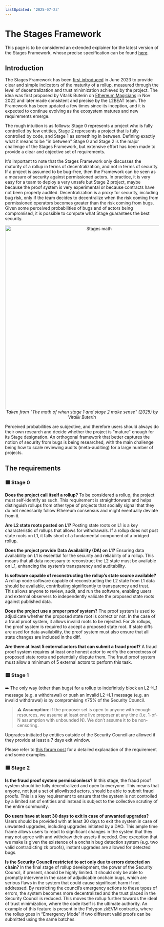 ```yaml
---
lastUpdated: '2025-07-23'
---
```


# The Stages Framework

This page is to be considered an extended explainer for the latest version of the Stages Framework, whose precise specification can be found [here](https://forum.l2beat.com/t/the-stages-framework/291).

## Introduction

The Stages Framework has been [first introduced](https://ethereum-magicians.org/t/proposed-milestones-for-rollups-taking-off-training-wheels/11571) in June 2023 to provide clear and simple indicators of the maturity of a rollup, measured through the level of decentralization and trust minimization achieved by the project. The idea was first proposed by Vitalik Buterin on [Ethereum Magicians](https://ethereum-magicians.org/t/proposed-milestones-for-rollups-taking-off-training-wheels/11571) in Nov 2022 and later made consistent and precise by the L2BEAT team. The Framework has been updated a few times since its inception, and it is expected to continue evolving as the ecosystem matures and new requirements emerge.

The rough intuition is as follows: Stage 0 represents a project who is fully controlled by few entities, Stage 2 represents a project that is fully controlled by code, and Stage 1 as something in between. Defining exactly what it means to be "in between" Stage 0 and Stage 2 is the major challenge of the Stages Framework, but extensive effort has been made to provide a clear and objective set of requirements.

It's important to note that the Stages Framework only discusses the maturity of a rollup in terms of decentralization, and not in terms of security. If a project is assumed to be bug-free, then the Framework can be seen as a measure of security against permissioned actors. In practice, it is very easy for a team to deploy a very unsafe but Stage 2 project, maybe because the proof system is very experimental or because contracts have not been properly audited. Decentralization is a proxy for security, including bug risk, only if the team decides to decentralize when the risk coming from permissioned operators becomes greater than the risk coming from bugs. Given some perceived probabilities of bugs and of actors being compromised, it is possible to compute what Stage guarantees the best security. 

<p align="center">
  <img src="/images/stages/optimal_stage.jpeg" alt="Stages math" width="600">
  <em>Taken from "The math of when stage 1 and stage 2 make sense" (2025) by Vitalik Buterin</em>
</p>

Perceived probabilities are subjective, and therefore users should always do their own research and decide whether the project is "mature" enough for its Stage designation. An orthogonal framework that better captures the notion of security from bugs is being researched, with the main challenge being how to scale reviewing audits (meta-auditing) for a large number of projects.


## The requirements

### 🟥 Stage 0

**Does the project call itself a rollup?**
To be considered a rollup, the project must self-identify as such. This requirement is straightforward and helps distinguish rollups from other type of projects that socially signal that they do not necessarily follow Ethereum consensus and might eventually deviate from it.

**Are L2 state roots posted on L1?**
Posting state roots on L1 is a key characteristic of rollups that allows for withdrawals. If a rollup does not post state roots on L1, it falls short of a fundamental component of a bridged rollup.

**Does the project provide** **Data Availability (DA) on L1?**
Ensuring data availability on L1 is essential for the security and reliability of a rollup. This means that all data necessary to reconstruct the L2 state must be available on L1, enhancing the system’s transparency and auditability.

**Is software capable of reconstructing the rollup’s state source available?**
A rollup node software capable of reconstructing the L2 state from L1 data should be available, contributing significantly to transparency and trust. This allows anyone to review, audit, and run the software, enabling users and external observers to independently validate the proposed state roots against published data.

**Does the project use a proper proof system?**
The proof system is used to adjudicate whether the proposed state root is correct or not. In the case of a fraud proof system, it allows invalid roots to be rejected. For zk rollups, the proof system is required to accept a proposed state root. If state diffs are used for data availability, the proof system must also ensure that all state changes are included in the diff.

**Are there at least 5 external actors that can submit a fraud proof?**
A fraud proof system requires at least one honest actor to verify the correctness of proposed state roots and potentially dispute them. The fraud proof system must allow a minimum of 5 external actors to perform this task.

### 🟨 Stage 1

➡️ The only way (other than bugs) for a rollup to indefinitely block an L2→L1 message (e.g. a withdrawal) or push an invalid L2→L1 message (e.g. an invalid withdrawal) is by compromising ≥75% of the Security Council.

> ⚠️ **Assumption**: if the proposer set is open to anyone with enough resources, we assume at least one live proposer at any time (i.e. 1-of-N assumption with unbounded N). We don’t assume it to be non-censoring.

Upgrades initiated by entities outside of the Security Council are allowed if they provide at least a 7 days exit window.

Please refer to [this forum post](https://forum.l2beat.com/t/stages-update-a-high-level-guiding-principle-for-stage-1/338?u=donnoh) for a detailed explanation of the requirement and some examples.

### 🟩 Stage 2

**Is the fraud proof system permissionless?**
In this stage, the fraud proof system should be fully decentralized and open to everyone. This means that anyone, not just a set of allowlisted actors, should be able to submit fraud proofs. This is a key requirement to ensure that the system is not controlled by a limited set of entities and instead is subject to the collective scrutiny of the entire community.

**Do users have at least 30 days to exit in case of unwanted upgrades?**
Users should be provided with at least 30 days to exit the system in case of unwanted upgrades, including upgrades initiated by a DAO. This ample time frame allows users to react to significant changes in the system that they may not agree with and withdraw their assets if needed. One exception that we make is given the existence of a onchain bug detection system (e.g. two valid contradicting zk proofs), instant upgrades are allowed for detected bugs.

**Is the Security Council restricted to act only due to errors detected on chain?**
In the final stage of rollup development, the power of the Security Council, if present, should be highly limited. It should only be able to promptly intervene in the case of adjudicable onchain bugs, which are serious flaws in the system that could cause significant harm if not addressed. By restricting the council’s emergency actions to these types of errors, the system becomes more decentralized and the trust placed in the Security Council is reduced. This moves the rollup further towards the ideal of trust minimization, where the code itself is the ultimate authority. An example of this feature is present in the Polygon zkEVM contracts, where the rollup goes in “Emergency Mode” if two different valid proofs can be submitted using the same batches.

